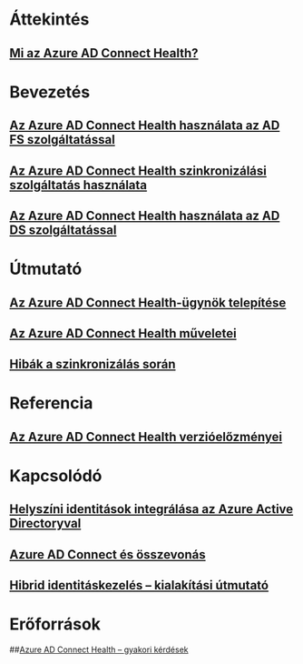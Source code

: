 # Áttekintés
## [Mi az Azure AD Connect Health?](active-directory-aadconnect-health.md)

# Bevezetés
## [Az Azure AD Connect Health használata az AD FS szolgáltatással](active-directory-aadconnect-health-adfs.md)
## [Az Azure AD Connect Health szinkronizálási szolgáltatás használata](active-directory-aadconnect-health-sync.md)
## [Az Azure AD Connect Health használata az AD DS szolgáltatással](active-directory-aadconnect-health-adds.md)

# Útmutató
## [Az Azure AD Connect Health-ügynök telepítése](active-directory-aadconnect-health-agent-install.md)
## [Az Azure AD Connect Health műveletei](active-directory-aadconnect-health-operations.md)
## [Hibák a szinkronizálás során](../active-directory-aadconnect-troubleshoot-sync-errors.md)

# Referencia
## [Az Azure AD Connect Health verzióelőzményei](active-directory-aadconnect-health-version-history.md)

# Kapcsolódó
## [Helyszíni identitások integrálása az Azure Active Directoryval](../active-directory-aadconnect.md)
## [Azure AD Connect és összevonás](../active-directory-aadconnectfed-whatis.md)
## [Hibrid identitáskezelés – kialakítási útmutató](../active-directory-hybrid-identity-design-considerations-overview.md)

# Erőforrások
##[Azure AD Connect Health – gyakori kérdések](active-directory-aadconnect-health-faq.md)

